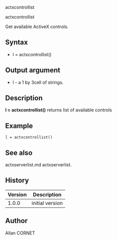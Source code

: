 



actxcontrollist


actxcontrollist

Get available ActiveX controls.

## Syntax

- l = actxcontrollist()

## Output argument

 - l - a 1 by 3cell of strings.

## Description


  <p><b>l = actxcontrollist()</b> returns list of available controls</p>


## Example

```Nelson
l = actxcontrollist()
```

## See also

actxserverlist.md actxserverlist.
## History

|Version|Description|
|------|------|
|1.0.0|initial version|


## Author

Allan CORNET



